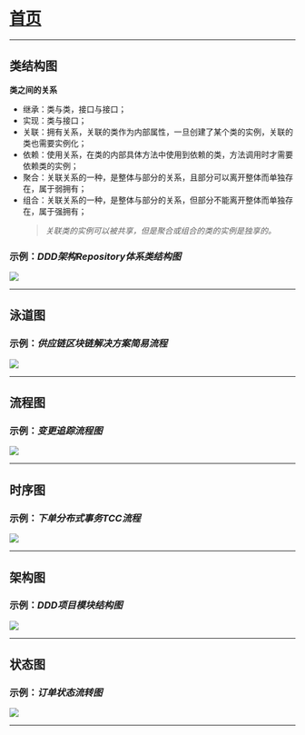 # [首页](/blog/)

***

## 类结构图

**类之间的关系**

- 继承：类与类，接口与接口；
- 实现：类与接口；
- 关联：拥有关系，关联的类作为内部属性，一旦创建了某个类的实例，关联的类也需要实例化；
- 依赖：使用关系，在类的内部具体方法中使用到依赖的类，方法调用时才需要依赖类的实例；
- 聚合：关联关系的一种，是整体与部分的关系，且部分可以离开整体而单独存在，属于弱拥有；
- 组合：关联关系的一种，是整体与部分的关系，但部分不能离开整体而单独存在，属于强拥有；
    >  *关联类的实例可以被共享，但是聚合或组合的类的实例是独享的。*

### 示例：*DDD架构Repository体系类结构图*

![](/blog/pic/Repository体系类结构图.png)

***

## 泳道图

### 示例：*供应链区块链解决方案简易流程*

![](/blog/pic/区块链解决方案简易流程.png)

***

## 流程图

### 示例：*变更追踪流程图*

![](/blog/pic/变更追踪流程.png)

***

## 时序图

### 示例：*下单分布式事务TCC流程*

![](/blog/pic/下单分布式事务TCC流程.png)

***

## 架构图

### 示例：*DDD项目模块结构图*

![](/blog/pic/DDD项目模块结构图.png)

***

## 状态图

### 示例：*订单状态流转图*

![](/blog/pic/)

***

